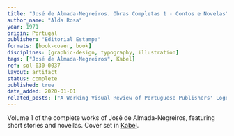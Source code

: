 ```yaml
---
title: "José de Almada-Negreiros. Obras Completas 1 - Contos e Novelas"
author_name: "Alda Rosa"
year: 1971
origin: Portugal
publisher: "Editorial Estampa"
formats: [book-cover, book]
disciplines: [graphic-design, typography, illustration]
tags: ["José de Almada-Negreiros", Kabel]
ref: sol-030-0037
layout: artifact
status: complete
published: true
date_added: 2020-01-01
related_posts: ["A Working Visual Review of Portuguese Publishers' Logos"]
---
```


Volume 1 of the complete works of José de Almada-Negreiros, featuring short stories and novellas. Cover set in <a class="text cat-link publisher" href="/tags/Kabel/">Kabel</a>.
